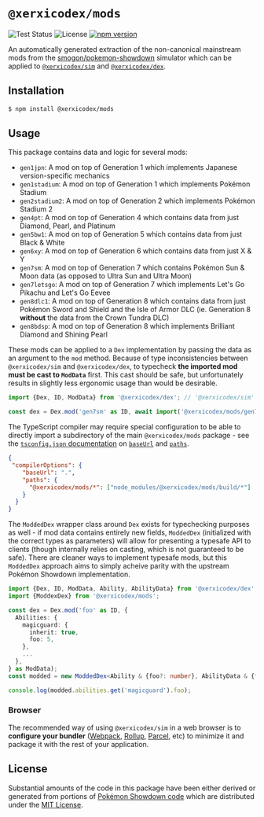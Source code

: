 # `@xerxicodex/mods`

![Test Status](https://github.com/pkmn/ps/workflows/Tests/badge.svg)
![License](https://img.shields.io/badge/License-MIT-blue.svg)
[![npm version](https://img.shields.io/npm/v/@xerxicodex/mods.svg)](https://www.npmjs.com/package/@xerxicodex/mods)

An automatically generated extraction of the non-canonical mainstream mods from the
[smogon/pokemon-showdown](https://github.com/smogon/pokemon-showdown) simulator which can be
applied to [`@xerxicodex/sim`](../sim) and [`@xerxicodex/dex`](../dex).

## Installation

```sh
$ npm install @xerxicodex/mods
```

## Usage

This package contains data and logic for several mods:

- `gen1jpn`: A mod on top of Generation 1 which implements Japanese version-specific mechanics
- `gen1stadium`: A mod on top of Generation 1 which implements Pokémon Stadium
- `gen2stadium2`: A mod on top of Generation 2 which implements Pokémon Stadium 2
- `gen4pt`: A mod on top of Generation 4 which contains data from just Diamond, Pearl, and Platinum
- `gen5bw1`: A mod on top of Generation 5 which contains data from just Black & White
- `gen6xy`: A mod on top of Generation 6 which contains data from just X & Y
- `gen7sm`: A mod on top of Generation 7 which contains Pokémon Sun & Moon data (as opposed to Ultra
  Sun and Ultra Moon)
- `gen7letsgo`: A mod on top of Generation 7 which implements Let's Go Pikachu and Let's Go Eevee
- `gen8dlc1`: A mod on top of Generation 8 which contains data from just Pokémon Sword and Shield
   and the Isle of Armor DLC (ie. Generation 8 **without** the data from the Crown Tundra DLC)
- `gen8bdsp`: A mod on top of Generation 8 which implements Brilliant Diamond and Shining Pearl

These mods can be applied to a `Dex` implementation by passing the data as an argument to the `mod`
method. Because of type inconsistencies between `@xerxicodex/sim` and `@xerxicodex/dex`, to typecheck **the
imported mod must be cast to `ModData`** first. This cast should be safe, but unfortunately results
in slightly less ergonomic usage than would be desirable.

```ts
import {Dex, ID, ModData} from '@xerxicodex/dex'; // '@xerxicodex/sim'

const dex = Dex.mod('gen7sm' as ID, await import('@xerxicodex/mods/gen7sm') as ModData);
```

The TypeScript compiler may require special configuration to be able to directly import a
subdirectory of the main `@xerxicodex/mods` package - see the
[`tsconfig.json` documentation](https://www.typescriptlang.org/tsconfig) on
[`baseUrl`](https://www.typescriptlang.org/tsconfig#baseUrl) and
[`paths`](https://www.typescriptlang.org/tsconfig#paths).

```json
{
 "compilerOptions": {
    "baseUrl": ".",
    "paths": {
      "@xerxicodex/mods/*": ["node_modules/@xerxicodex/mods/build/*"]
    }
  }
}
```

The `ModdedDex` wrapper class around `Dex` exists for typechecking purposes as well - if mod data
contains entirely new fields, `ModdedDex` (initialized with the correct types as parameters) will
allow for presenting a typesafe API to clients (though internally relies on casting, which is not
guaranteed to be safe). There are cleaner ways to implement typesafe mods, but this `ModdedDex`
approach aims to simply acheive parity with the upstream Pokémon Showdown implementation.

```ts
import {Dex, ID, ModData, Ability, AbilityData} from '@xerxicodex/dex'; // '@xerxicodex/sim'
import {ModdexDex} from '@xerxicodex/mods';

const dex = Dex.mod('foo' as ID, {
  Abilities: {
    magicguard: {
      inherit: true,
      foo: 5,
    },
    ...
  },
} as ModData);
const modded = new ModdedDex<Ability & {foo?: number}, AbilityData & {foo?: number}>(dex);

console.log(modded.abilities.get('magicguard').foo);
```

### Browser

The recommended way of using `@xerxicodex/sim` in a web browser is to **configure your bundler**
([Webpack](https://webpack.js.org/), [Rollup](https://rollupjs.org/),
[Parcel](https://parceljs.org/), etc) to minimize it and package it with the rest of your
application.

## License

Substantial amounts of the code in this package have been either derived or generated from portions
of [Pokémon Showdown code](https://github.com/smogon/pokemon-showdown) which are distributed under
the [MIT License](LICENSE).
